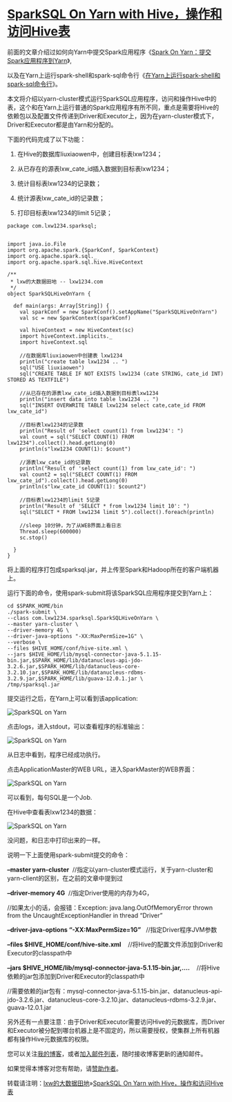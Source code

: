 # [SparkSQL On Yarn with Hive，操作和访问Hive表](http://lxw1234.com/archives/2015/08/466.htm)

前面的文章介绍过如何向Yarn中提交Spark应用程序《[Spark On Yarn：提交Spark应用程序到Yarn](http://lxw1234.com/archives/2015/07/416.htm)》,

以及在Yarn上运行spark-shell和spark-sql命令行《[在Yarn上运行spark-shell和spark-sql命令行](http://lxw1234.com/archives/2015/08/448.htm)》。

本文将介绍以yarn-cluster模式运行SparkSQL应用程序，访问和操作Hive中的表，这个和在Yarn上运行普通的Spark应用程序有所不同，重点是需要将Hive的依赖包以及配置文件传递到Driver和Executor上，因为在yarn-cluster模式下，Driver和Executor都是由Yarn和分配的。

下面的代码完成了以下功能：

1. 在Hive的数据库liuxiaowen中，创建目标表lxw1234；

2. 从已存在的源表lxw\_cate\_id插入数据到目标表lxw1234；

3. 统计目标表lxw1234的记录数；

4. 统计源表lxw\_cate\_id的记录数；

5. 打印目标表lxw1234的limit 5记录；

```
package com.lxw1234.sparksql;
 
 
import java.io.File
import org.apache.spark.{SparkConf, SparkContext}
import org.apache.spark.sql._
import org.apache.spark.sql.hive.HiveContext
 
/**
 * lxw的大数据田地 -- lxw1234.com
 */
object SparkSQLHiveOnYarn {
 
  def main(args: Array[String]) {
    val sparkConf = new SparkConf().setAppName("SparkSQLHiveOnYarn")
    val sc = new SparkContext(sparkConf)
    
    val hiveContext = new HiveContext(sc)
    import hiveContext.implicits._
    import hiveContext.sql
    
    //在数据库liuxiaowen中创建表 lxw1234
    println("create table lxw1234 .. ")
    sql("USE liuxiaowen")
    sql("CREATE TABLE IF NOT EXISTS lxw1234 (cate STRING, cate_id INT) STORED AS TEXTFILE")
    
    //从已存在的源表lxw_cate_id插入数据到目标表lxw1234
    println("insert data into table lxw1234 .. ")
    sql("INSERT OVERWRITE TABLE lxw1234 select cate,cate_id FROM lxw_cate_id")
    
    //目标表lxw1234的记录数
    println("Result of 'select count(1) from lxw1234': ")
    val count = sql("SELECT COUNT(1) FROM lxw1234").collect().head.getLong(0)
    println(s"lxw1234 COUNT(1): $count")
    
    //源表lxw_cate_id的记录数
    println("Result of 'select count(1) from lxw_cate_id': ")
    val count2 = sql("SELECT COUNT(1) FROM lxw_cate_id").collect().head.getLong(0)
    println(s"lxw_cate_id COUNT(1): $count2")
    
    //目标表lxw1234的limit 5记录
    println("Result of 'SELECT * from lxw1234 limit 10': ")
    sql("SELECT * FROM lxw1234 limit 5").collect().foreach(println)
    
    //sleep 10分钟，为了从WEB界面上看日志
    Thread.sleep(600000)
    sc.stop()
    
  }
}
```

将上面的程序打包成sparksql.jar，并上传至Spark和Hadoop所在的客户端机器上。

运行下面的命令，使用spark-submit将该SparkSQL应用程序提交到Yarn上：

```
cd $SPARK_HOME/bin
./spark-submit \
--class com.lxw1234.sparksql.SparkSQLHiveOnYarn \
--master yarn-cluster \
--driver-memory 4G \
--driver-java-options "-XX:MaxPermSize=1G" \
--verbose \
--files $HIVE_HOME/conf/hive-site.xml \
--jars $HIVE_HOME/lib/mysql-connector-java-5.1.15-bin.jar,$SPARK_HOME/lib/datanucleus-api-jdo-3.2.6.jar,$SPARK_HOME/lib/datanucleus-core-3.2.10.jar,$SPARK_HOME/lib/datanucleus-rdbms-3.2.9.jar,$SPARK_HOME/lib/guava-12.0.1.jar \
/tmp/sparksql.jar
```



提交运行之后，在Yarn上可以看到该application:

![](http://7xipth.com1.z0.glb.clouddn.com/0819-3.jpg "SparkSQL on Yarn")

点击logs，进入stdout，可以查看程序的标准输出：

![](http://7xipth.com1.z0.glb.clouddn.com/0819-1.jpg "SparkSQL on Yarn")

从日志中看到，程序已经成功执行。

点击ApplicationMaster的WEB URL，进入SparkMaster的WEB界面：

![](http://7xipth.com1.z0.glb.clouddn.com/0819-2.jpg "SparkSQL on Yarn")

可以看到，每句SQL是一个Job.

在Hive中查看表lxw1234的数据：

![](http://7xipth.com1.z0.glb.clouddn.com/0819-5.jpg "SparkSQL on Yarn")

没问题，和日志中打印出来的一样。



说明一下上面使用spark-submit提交的命令：

**–master yarn-cluster**  //指定以yarn-cluster模式运行，关于yarn-cluster和yarn-client的区别，在之前的文章中提到过

**–driver-memory 4G**  //指定Driver使用的内存为4G，

//如果太小的话，会报错：Exception: java.lang.OutOfMemoryError thrown from the UncaughtExceptionHandler in thread “Driver”

**–driver-java-options “-XX:MaxPermSize=1G”**   //指定Driver程序JVM参数

**–files $HIVE\_HOME/conf/hive-site.xml**    //将Hive的配置文件添加到Driver和Executor的classpath中

**–jars $HIVE\_HOME/lib/mysql-connector-java-5.1.15-bin.jar,….**    //将Hive依赖的jar包添加到Driver和Executor的classpath中

//需要依赖的jar包有：mysql-connector-java-5.1.15-bin.jar、datanucleus-api-jdo-3.2.6.jar、datanucleus-core-3.2.10.jar、datanucleus-rdbms-3.2.9.jar、guava-12.0.1.jar



另外还有一点要注意：由于Driver和Executor需要访问Hive的元数据库，而Driver和Executor被分配到哪台机器上是不固定的，所以需要授权，使集群上所有机器都有操作Hive元数据库的权限。



您可以关注[我的博客](http://lxw1234.com/)，或者[加入邮件列表](http://163.fm/YHfRFnF)，随时接收博客更新的通知邮件。



如果觉得本博客对您有帮助，请[赞助作者](http://lxw1234.com/pay-blog)。

转载请注明：[lxw的大数据田地](http://lxw1234.com/)»[SparkSQL On Yarn with Hive，操作和访问Hive表](http://lxw1234.com/archives/2015/08/466.htm)



